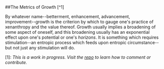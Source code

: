 ##The Metrics of Growth [^1]

By whatever name--betterment, enhancement, advancement, improvement--growth is the criterion by which to gauge one's practice of xenanthropy and the value thereof.  Growth usually implies a broadening of some aspect of oneself, and this broadening usually has an exponential effect upon one's potential or one's *horizons*.  It is something which requires stimulation--an entropic process which feeds upon entropic circumstance--but not just any stimulation will do.


[1]: *This is a work in progress.  Visit the [repo](https://github.com/rapidExpedition/Xenanthropy) to learn how to comment or contribute.*
